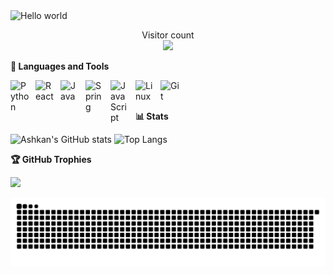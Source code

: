 <img src="https://raw.githubusercontent.com/sagar-viradiya/sagar-viradiya/master/resources/banner.png" alt="Hello world">

<p align="center"> 
  Visitor count<br />
  <img src="https://profile-counter.glitch.me/sagar-viradiya/count.svg" />
</p>

<b>🧰 Languages and Tools</b>

<img align="left" alt="Python" width="30px" style="padding-right:10px;" src="https://cdn.jsdelivr.net/gh/devicons/devicon/icons/python/python-plain.svg" />
<img align="left" alt="React" width="30px" style="padding-right:10px;" src="https://cdn.jsdelivr.net/gh/devicons/devicon/icons/react/react-original.svg" />
<img align="left" alt="Java" width="30px" style="padding-right:10px;" src="https://cdn.jsdelivr.net/gh/devicons/devicon/icons/java/java-original.svg"/>
<img align="left" alt="Spring" width="30px" style="padding-right:10px;" src="https://cdn.jsdelivr.net/gh/devicons/devicon/icons/spring/spring-original.svg" />
<img align="left" alt="JavaScript" width="30px" style="padding-right:10px;" src="https://cdn.jsdelivr.net/gh/devicons/devicon/icons/javascript/javascript-plain.svg" />
<img align="left" alt="Linux" width="30px" style="padding-right:10px;" src="https://cdn.jsdelivr.net/gh/devicons/devicon/icons/linux/linux-original.svg" />
<img align="left" alt="Git" width="30px" style="padding-right:10px;" src="https://cdn.jsdelivr.net/gh/devicons/devicon/icons/git/git-original.svg" />
<br />
<br />

<b>📊 Stats</b>

![Ashkan's GitHub stats](https://github-readme-stats.vercel.app/api?username=ashykng&show_icons=true&theme=transparent&rank_icon=github&hide=contribs,prs,issues)
![Top Langs](https://github-readme-stats.vercel.app/api/top-langs?username=ashykng&show_icons=true&locale=en&layout=compact&langs_count=8&theme=transparent)

<b>🏆 GitHub Trophies</b>

![](https://github-profile-trophy.vercel.app/?username=ashykng&theme=onedark&no-frame=true&no-bg=true&margin-w=4)

<picture>
  <source media="(prefers-color-scheme: dark)" srcset="https://raw.githubusercontent.com/ashykng/ashykng/main/github-contribution-grid-snake-dark.svg" />
  <img src="https://raw.githubusercontent.com/ashykng/ashykng/main/github-contribution-grid-snake.svg" alt="Snake animation" />
</picture>
